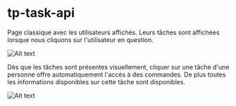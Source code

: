 # tp-task-api

Page classique avec les utilisateurs affichés. Leurs tâches sont affichées lorsque nous cliquons sur l'utilisateur en question. 

![Alt text](https://khayyer.io/tp-auth_img/base "Base")

Dès que les tâches sont présentes visuellement, cliquer sur une tâche d'une personne offre automatiquement l'accès à des commandes. De plus toutes les informations disponibles sur cette tâche sont disponibles. 

![Alt text](https://khayyer.io/tp-auth_img/parametres "Paramètres")
